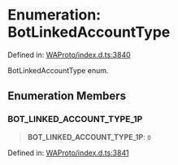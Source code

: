 # Enumeration: BotLinkedAccountType

Defined in: [WAProto/index.d.ts:3840](https://github.com/Fokusdotid/Baileys/blob/c2e37a764497a58082d1525ba2f083f341e3eefa/WAProto/index.d.ts#L3840)

BotLinkedAccountType enum.

## Enumeration Members

### BOT\_LINKED\_ACCOUNT\_TYPE\_1P

> **BOT\_LINKED\_ACCOUNT\_TYPE\_1P**: `0`

Defined in: [WAProto/index.d.ts:3841](https://github.com/Fokusdotid/Baileys/blob/c2e37a764497a58082d1525ba2f083f341e3eefa/WAProto/index.d.ts#L3841)
